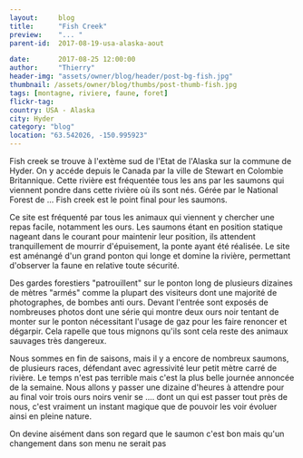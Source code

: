 ```yaml
---
layout:     blog
title:      "Fish Creek"
preview:    "... "
parent-id:  2017-08-19-usa-alaska-aout

date:       2017-08-25 12:00:00
author:     "Thierry"
header-img: "assets/owner/blog/header/post-bg-fish.jpg"
thumbnail: /assets/owner/blog/thumbs/post-thumb-fish.jpg
tags: [montagne, riviere, faune, foret]
flickr-tag: 
country: USA - Alaska
city: Hyder
category: "blog"
location: "63.542026, -150.995923"
---
```



Fish creek se trouve à l'extème sud de l'Etat de l'Alaska sur la commune de Hyder. On y accéde depuis le Canada par la ville de Stewart en Colombie Britannique. Cette rivière est fréquentée tous les ans par les saumons qui viennent pondre dans cette rivière où ils sont nés. Gérée par le National Forest de ... Fish creek est le point final pour les saumons.


Ce site est fréquenté par tous les animaux qui viennent y chercher une repas facile, notamment les ours. Les saumons étant en position statique nageant dans le courant pour maintenir leur position, ils attendent tranquillement de mourrir d'épuisement, la ponte ayant été réalisée. Le site est aménangé d'un grand ponton qui longe et domine la rivière, permettant d'observer la faune en relative toute sécurité. 

Des gardes forestiers "patrouillent" sur le ponton long de plusieurs dizaines de mètres "armés" comme la plupart des visiteurs dont une majorité de photographes, de bombes anti ours. Devant l'entrée sont exposés de nombreuses photos dont une série qui montre deux ours noir tentant de monter sur le ponton nécessitant l'usage de gaz pour les faire renoncer et dégarpir. Cela rapelle que tous mignons qu'ils sont cela reste des animaux sauvages très dangereux.

Nous sommes en fin de saisons, mais il y a encore de nombreux saumons, de plusieurs races, défendant avec agressivité leur petit mètre carré de rivière. Le temps n'est pas terrible mais c'est la plus belle journée annoncée de la semaine. Nous allons y passer une dizaine d'heures à attendre pour au final voir trois ours noirs venir se  .... dont un qui est passer tout près de nous, c'est vraiment un instant magique que de pouvoir les voir évoluer ainsi en pleine nature.

On devine aisément dans son regard que le saumon c'est bon mais qu'un changement dans son menu ne serait pas 